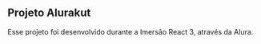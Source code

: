 ## Projeto Alurakut

Esse projeto foi desenvolvido durante a Imersão React 3, através da Alura. 



